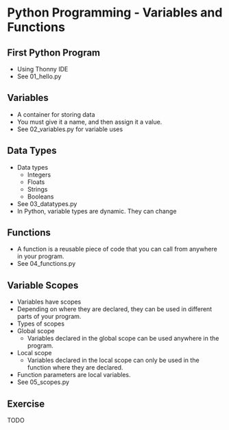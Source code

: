 # Python Programming - Variables and Functions

## First Python Program

* Using Thonny IDE
* See 01_hello.py

## Variables

* A container for storing data
* You must give it a name, and then assign it a value.
* See 02_variables.py for variable uses

## Data Types

* Data types
  * Integers
  * Floats
  * Strings
  * Booleans
* See 03_datatypes.py
* In Python, variable types are dynamic. They can change

## Functions

* A function is a reusable piece of code that you can call from anywhere in your program.
* See 04_functions.py

## Variable Scopes

* Variables have scopes
* Depending on where they are declared, they can be used in different parts of your program.
* Types of scopes
* Global scope
  * Variables declared in the global scope can be used anywhere in the program.
* Local scope
  * Variables declared in the local scope can only be used in the function where they are declared.
* Function parameters are local variables.
* See 05_scopes.py

## Exercise

TODO
